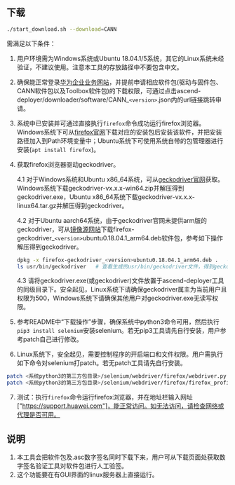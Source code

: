## 下载

```bash
./start_download.sh --download=CANN
```

需满足以下条件：

1. 用户环境需为Windows系统或Ubuntu 18.04.1/5系统，其它的Linux系统未经验证，不建议使用。注意本工具的存放路径中不要包含中文。

2. 确保能正常登录[华为企业业务网站](https://support.huawei.com)，并提前申请相应软件包(驱动与固件包、CANN软件包以及Toolbox软件包)的下载权限，可通过点击ascend-deployer/downloader/software/CANN_`<version>`.json内的url链接跳转申请。

3. 系统中已安装并可通过直接执行`firefox`命令成功运行firefox浏览器。Windows系统下可从[firefox官网](https://www.mozilla.org/en-US/firefox/all/#product-desktop-release)下载对应的安装包后安装该软件，并把安装路径加入到Path环境变量中；Ubuntu系统下可使用系统自带的包管理器进行安装(`apt install firefox`)。

4. 获取firefox浏览器驱动geckodriver。

   4.1 对于Windows系统和Ubuntu x86_64系统，可从[geckodriver官网](https://github.com/mozilla/geckodriver/releases)获取。Windows系统下载geckodriver-vx.x.x-win64.zip并解压得到geckodriver.exe，Ubuntu x86_64系统下载geckodriver-vx.x.x-linux64.tar.gz并解压得到geckodriver。

   4.2 对于Ubuntu aarch64系统，由于geckodriver官网未提供arm版的geckodriver，可从[镜像源网站](https://mirrors.bfsu.edu.cn/ubuntu-ports/pool/main/f/firefox)下载firefox-geckodriver_`<version>`ubuntu0.18.04.1_arm64.deb软件包，参考如下操作解压得到geckodriver。
   ```bash
   dpkg -x firefox-geckodriver_<version>ubuntu0.18.04.1_arm64.deb .   # 把软件包解压到当前目录，解压后会生成一个"usr"目录
   ls usr/bin/geckodriver   # 查看生成的usr/bin/geckodriver文件，得到geckodriver后清理这些临时文件
   ```

   4.3 请将geckodriver.exe(或geckodriver)文件放置于ascend-deployer工具的同级目录下。安全起见，Linux系统下请确保geckodriver属主为当前用户且权限为500，Windows系统下请确保其他用户对geckodriver.exe无读写权限。

5. 参考README中“下载操作”步骤，确保系统中python3命令可用，然后执行`pip3 install selenium`安装selenium。若无pip3工具请先自行安装，用户参考patch自己进行修改。

6. Linux系统下，安全起见，需要控制程序的开启端口和文件权限。用户需执行如下命令对selenium打patch。若无patch工具请先自行安装。
```bash
patch <系统python3的第三方包目录>/selenium/webdriver/firefox/webdriver.py < <ascend-deployer目录>/patch/selenium_firefox.patch
patch <系统python3的第三方包目录>/selenium/webdriver/firefox/firefox_profile.py < <ascend-deployer目录>/patch/selenium_firefox_profile.patch
```

7.  测试：执行`firefox`命令运行firefox浏览器，并在地址栏输入网址["https://support.huawei.com"]，能正常访问。如无法访问，请检查网络或代理是否可用。


## 说明

1. 本工具会把软件包及.asc数字签名同时下载下来，用户可从下载页面处获取数字签名验证工具对软件包进行人工验签。
2. 这个功能要在有GUI界面的linux服务器上直接运行。